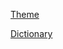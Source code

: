 [Theme](https://github.com/BlackrockDigital/startbootstrap-freelancer)

[Dictionary](http://www.completewermosguide.com/ewokese.html)
